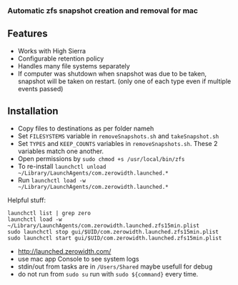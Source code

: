 ### Automatic zfs snapshot creation and removal for mac

## Features
* Works with High Sierra
* Configurable retention policy
* Handles many file systems separately
* If computer was shutdown when snapshot was due to be taken, snapshot will be taken on restart. (only one of each type even if multiple events passed)

## Installation

* Copy files to destinations as per folder nameh
* Set `FILESYSTEMS` variable in `removeSnapshots.sh` and `takeSnapshot.sh`
* Set `TYPES` and `KEEP_COUNTS` variables in `removeSnapshots.sh`. These 2 variables match one another.
* Open permissions by `sudo chmod +s /usr/local/bin/zfs`
* To re-install `launchctl unload  ~/Library/LaunchAgents/com.zerowidth.launched.*`
* Run `launchctl load -w ~/Library/LaunchAgents/com.zerowidth.launched.*`


Helpful stuff:

    launchctl list | grep zero
    launchctl load -w ~/Library/LaunchAgents/com.zerowidth.launched.zfs15min.plist
    sudo launchctl stop gui/$UID/com.zerowidth.launched.zfs15min.plist
    sudo launchctl start gui/$UID/com.zerowidth.launched.zfs15min.plist

* http://launched.zerowidth.com/
* use mac app Console to see system logs
* stdin/out from tasks are in `/Users/Shared` maybe usefull for debug
* do not run from `sudo su` run with `sudo ${command}` every time.

